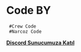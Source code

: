#   Code BY 

     #Crew Code 
     #Narcoz Code
 
[**Discord Sunucumuza Katıl**](https://discord.gg/XTsKVQSgpG)
